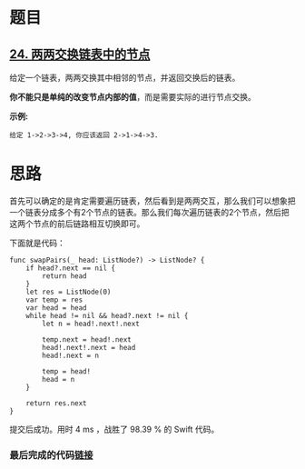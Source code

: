 # 题目

## [24. 两两交换链表中的节点](https://leetcode-cn.com/problems/swap-nodes-in-pairs/)

给定一个链表，两两交换其中相邻的节点，并返回交换后的链表。

**你不能只是单纯的改变节点内部的值**，而是需要实际的进行节点交换。

**示例:**

```
给定 1->2->3->4, 你应该返回 2->1->4->3.
```

# 思路

首先可以确定的是肯定需要遍历链表，然后看到是两两交互，那么我们可以想象把一个链表分成多个有2个节点的链表。那么我们每次遍历链表的2个节点，然后把这两个节点的前后链路相互切换即可。

下面就是代码：

```
func swapPairs(_ head: ListNode?) -> ListNode? {
    if head?.next == nil {
        return head
    }
    let res = ListNode(0)
    var temp = res
    var head = head
    while head != nil && head?.next != nil {
        let n = head!.next!.next
        
        temp.next = head!.next
        head!.next!.next = head
        head!.next = n
        
        temp = head!
        head = n
    }
    
    return res.next
}
```

提交后成功。用时 4 ms ，战胜了 98.39 % 的 Swift 代码。

### 最后完成的代码[链接](https://github.com/pepsikirk/LeetCode/blob/master/Algorithm/24.SwapNodesInPairs/code.swift)




